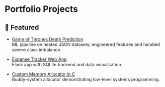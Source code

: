 # Portfolio Projects

## 🚀 Featured
- [Game of Thrones Death Prediction](https://github.com/timers-bouts/got-death-prediction)  
  ML pipeline on nested JSON datasets; engineered features and handled severe class imbalance.

- [Expense Tracker Web App](https://github.com/yourusername/expense-tracker)  
  Flask app with SQLite backend and data visualization.

- [Custom Memory Allocator in C](https://github.com/yourusername/memory-allocator)  
  Buddy-system allocator demonstrating low-level systems programming.
